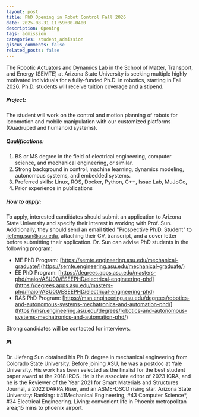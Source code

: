 ```yaml
---
layout: post
title: PhD Opening in Robot Control Fall 2026
date: 2025-08-31 11:59:00-0400
description: Opening
tags: admission
categories: student_admission
giscus_comments: false
related_posts: false
---
```




The Robotic Actuators and Dynamics Lab in the School of Matter, Transport, and Energy (SEMTE) at Arizona State University is seeking multiple highly motivated individuals for a fully-funded Ph.D. in robotics, starting in Fall 2026. Ph.D. students will receive tuition coverage and a stipend. 

##### Project:
The student will work on the control and motion planning of robots for locomotion and mobile manipulation with our customized platforms (Quadruped and humanoid systems).

##### Qualifications:
1. BS or MS degree in the field of electrical engineering, computer science, and mechanical engineering, or similar.
2. Strong background in control, machine learning, dynamics modeling, autonomous systems, and embedded systems. 
3. Preferred skills: Linux, ROS, Docker, Python, C++, Issac Lab, MuJoCo, 
4. Prior experience in publications

##### How to apply:
To apply, interested candidates should submit an application to Arizona State University and specify their interest in working with Prof. Sun. Additionally, they should send an email titled "Prospective Ph.D. Student"  to jiefeng.sun@asu.edu, attaching their CV, transcript, and a cover letter before submitting their application. Dr. Sun can advise PhD students in the following program:
 - ME PhD Program: [https://semte.engineering.asu.edu/mechanical-graduate/](https://semte.engineering.asu.edu/mechanical-graduate/)
 - EE PhD Program: [https://degrees.apps.asu.edu/masters-phd/major/ASU00/ESEEPHD/electrical-engineering-phd](https://degrees.apps.asu.edu/masters-phd/major/ASU00/ESEEPHD/electrical-engineering-phd)
 - RAS PhD Program: [https://msn.engineering.asu.edu/degrees/robotics-and-autonomous-systems-mechatronics-and-automation-phd/](https://msn.engineering.asu.edu/degrees/robotics-and-autonomous-systems-mechatronics-and-automation-phd/)

Strong candidates will be contacted for interviews. 

##### PI: 
Dr. Jiefeng Sun obtained his Ph.D. degree in mechanical engineering from Colorado State University. Before joining ASU, he was a postdoc at Yale University. His work has been selected as the finalist for the best student paper award at the 2018 IROS. He is the associate editor of 2023 ICRA, and he is the Reviewer of the Year 2021 for Smart Materials and Structures Journal, a 2022 DARPA Riser, and an ASME-DSCD rising star.
Arizona State University: Ranking: #41Mechanical Engineering, #43 Computer Science*, #34 Electrical Engineering. Living: convenient life in Phoenix metropolitan area;15 mins to phoenix airport.
